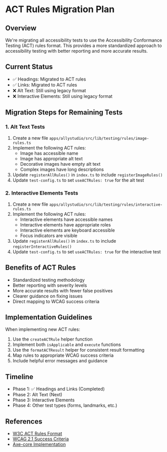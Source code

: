 # ACT Rules Migration Plan

## Overview

We're migrating all accessibility tests to use the Accessibility Conformance Testing (ACT) rules format. This provides a more standardized approach to accessibility testing with better reporting and more accurate results.

## Current Status

- ✅ Headings: Migrated to ACT rules
- ✅ Links: Migrated to ACT rules
- ❌ Alt Text: Still using legacy format
- ❌ Interactive Elements: Still using legacy format

## Migration Steps for Remaining Tests

### 1. Alt Text Tests

1. Create a new file `apps/allystudio/src/lib/testing/rules/image-rules.ts`
2. Implement the following ACT rules:
   - Image has accessible name
   - Image has appropriate alt text
   - Decorative images have empty alt text
   - Complex images have long descriptions
3. Update `registerAllRules()` in `index.ts` to include `registerImageRules()`
4. Update `test-config.ts` to set `useACTRules: true` for the alt test

### 2. Interactive Elements Tests

1. Create a new file `apps/allystudio/src/lib/testing/rules/interactive-rules.ts`
2. Implement the following ACT rules:
   - Interactive elements have accessible names
   - Interactive elements have appropriate roles
   - Interactive elements are keyboard accessible
   - Focus indicators are visible
3. Update `registerAllRules()` in `index.ts` to include `registerInteractiveRules()`
4. Update `test-config.ts` to set `useACTRules: true` for the interactive test

## Benefits of ACT Rules

- Standardized testing methodology
- Better reporting with severity levels
- More accurate results with fewer false positives
- Clearer guidance on fixing issues
- Direct mapping to WCAG success criteria

## Implementation Guidelines

When implementing new ACT rules:

1. Use the `createACTRule` helper function
2. Implement both `isApplicable` and `execute` functions
3. Use the `formatACTResult` helper for consistent result formatting
4. Map rules to appropriate WCAG success criteria
5. Include helpful error messages and guidance

## Timeline

- Phase 1: ✅ Headings and Links (Completed)
- Phase 2: Alt Text (Next)
- Phase 3: Interactive Elements
- Phase 4: Other test types (forms, landmarks, etc.)

## References

- [W3C ACT Rules Format](https://www.w3.org/TR/act-rules-format/)
- [WCAG 2.1 Success Criteria](https://www.w3.org/TR/WCAG21/)
- [Axe-core Implementation](https://github.com/dequelabs/axe-core)

